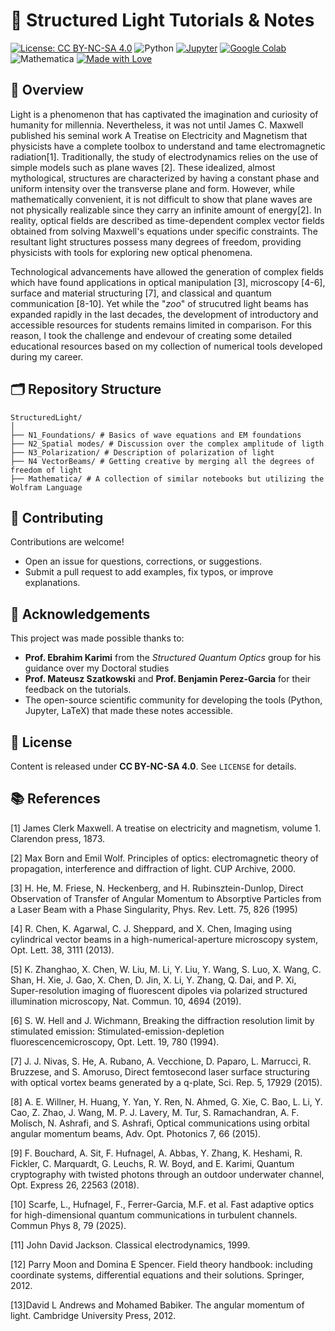 # 🌌 Structured Light Tutorials & Notes  

[![License: CC BY-NC-SA 4.0](https://img.shields.io/badge/License-CC%20BY--NC--SA%204.0-lightgrey.svg)](https://creativecommons.org/licenses/by-nc-sa/4.0/) 
![Python](https://img.shields.io/badge/Python-3.8%2B-blue.svg) 
[![Jupyter](https://img.shields.io/badge/Launch-Jupyter%20Notebook-orange.svg)](https://jupyter.org/) 
[![Google Colab](https://img.shields.io/badge/Open%20in-Colab-yellow.svg)](https://colab.research.google.com/) 
![Mathematica](https://img.shields.io/badge/Wolfram-Mathematica-red.svg) 
[![Made with Love](https://img.shields.io/badge/Made%20with-%F0%9F%92%96-red.svg)](https://github.com/username/StructuredLight-Tutorials)  

## 📖 Overview  
Light is a phenomenon that has captivated the imagination and curiosity of humanity for millennia. Nevertheless, it was not until James C. Maxwell published his seminal work A Treatise on Electricity and Magnetism that physicists have a complete toolbox to understand and tame electromagnetic radiation[1]. Traditionally, the study of electrodynamics relies on the use of simple models such as plane waves [2]. These idealized, almost mythological, structures are characterized by having a constant phase and uniform intensity over the transverse plane and form. However, while mathematically convenient, it is not difficult to show that plane waves are not physically realizable since they carry an infinite amount of energy[2]. In reality, optical fields are described as time-dependent complex vector fields obtained from solving Maxwell's equations under specific constraints. The resultant light structures possess many degrees of freedom, providing physicists with tools for exploring new optical phenomena.


Technological advancements have allowed the generation of complex fields which have found applications in optical manipulation [3], microscopy [4-6], surface and material structuring [7], and classical and quantum communication [8-10]. Yet while the "*zoo*" of strucutred light beams has expanded rapidly in the last decades, the development of introductory and accessible resources for students remains limited in comparison. For this reason, I  took the challenge and endevour of creating some detailed educational resources based on my collection of numerical tools developed during my career. 

## 🗂 Repository Structure  
```text
StructuredLight/
│
├── N1_Foundations/ # Basics of wave equations and EM foundations
├── N2_Spatial modes/ # Discussion over the complex amplitude of ligth 
├── N3_Polarization/ # Description of polarization of light
├── N4 VectorBeams/ # Getting creative by merging all the degrees of freedom of light
├── Mathematica/ # A collection of similar notebooks but utilizing the Wolfram Language
```

## 🤝 Contributing
Contributions are welcome!  
- Open an issue for questions, corrections, or suggestions.  
- Submit a pull request to add examples, fix typos, or improve explanations.

## 🙏 Acknowledgements  
This project was made possible thanks to:  
- **Prof. Ebrahim Karimi** from the *Structured Quantum Optics* group for his guidance over my Doctoral studies
- **Prof. Mateusz Szatkowski** and **Prof. Benjamin Perez-Garcia** for their feedback on the tutorials.  
- The open-source scientific community for developing the tools (Python, Jupyter, LaTeX) that made these notes accessible.

## 📜 License  
Content is released under **CC BY-NC-SA 4.0**. See `LICENSE` for details.  

## 📚 References
[1] James Clerk Maxwell. A treatise on electricity and magnetism, volume 1. Clarendon press, 1873.

[2] Max Born and Emil Wolf. Principles of optics: electromagnetic theory of propagation, interference and diffraction of light. CUP Archive, 2000.

[3] H. He, M. Friese, N. Heckenberg, and H. Rubinsztein-Dunlop, Direct Observation of Transfer of Angular Momentum to Absorptive Particles from a Laser Beam with a Phase Singularity, Phys. Rev. Lett. 75, 826 (1995)

[4] R. Chen, K. Agarwal, C. J. Sheppard, and X. Chen, Imaging using cylindrical vector beams in a high-numerical-aperture
microscopy system, Opt. Lett. 38, 3111 (2013).

[5] K. Zhanghao, X. Chen, W. Liu, M. Li, Y. Liu, Y. Wang, S. Luo, X. Wang, C. Shan, H. Xie, J. Gao, X. Chen, D. Jin, X. Li, Y. Zhang, Q. Dai, and P. Xi, Super-resolution imaging of fluorescent dipoles via polarized structured illumination microscopy, Nat. Commun. 10, 4694 (2019).

[6] S. W. Hell and J. Wichmann, Breaking the diffraction resolution limit by stimulated emission: Stimulated-emission-depletion fluorescencemicroscopy, Opt. Lett. 19, 780 (1994).

[7] J. J. Nivas, S. He, A. Rubano, A. Vecchione, D. Paparo, L. Marrucci, R. Bruzzese, and S. Amoruso, Direct femtosecond laser surface structuring with optical vortex beams generated by a q-plate, Sci. Rep. 5, 17929 (2015).

[8] A. E. Willner, H. Huang, Y. Yan, Y. Ren, N. Ahmed, G. Xie, C. Bao, L. Li, Y. Cao, Z. Zhao, J. Wang, M. P. J. Lavery, M. Tur, S.  Ramachandran, A. F. Molisch, N. Ashrafi, and S. Ashrafi, Optical communications using orbital angular momentum beams, Adv. Opt. Photonics 7, 66 (2015).

[9] F. Bouchard, A. Sit, F. Hufnagel, A. Abbas, Y. Zhang, K. Heshami, R. Fickler, C. Marquardt, G. Leuchs, R. W. Boyd,
and E. Karimi, Quantum cryptography with twisted photons through an outdoor underwater channel, Opt. Express 26, 22563 (2018).

[10] Scarfe, L., Hufnagel, F., Ferrer-Garcia, M.F. et al. Fast adaptive optics for high-dimensional quantum communications in turbulent channels. Commun Phys 8, 79 (2025).

[11] John David Jackson. Classical electrodynamics, 1999.

[12] Parry Moon and Domina E Spencer. Field theory handbook: including coordinate systems, differential equations and their solutions. Springer, 2012.

[13]David L Andrews and Mohamed Babiker. The angular momentum of light. Cambridge University Press, 2012.

